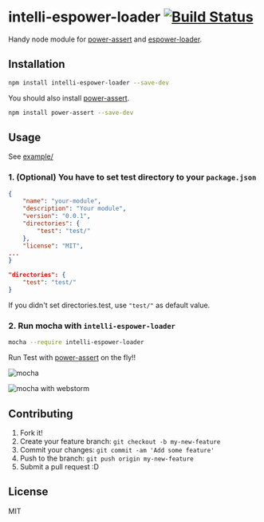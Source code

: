 # intelli-espower-loader [![Build Status](https://travis-ci.org/power-assert-js/intelli-espower-loader.svg?branch=master)](https://travis-ci.org/power-assert-js/intelli-espower-loader)

Handy node module for [power-assert](https://github.com/twada/power-assert "power-assert") and [espower-loader](https://github.com/twada/espower-loader " espower-loader").

## Installation

``` sh
npm install intelli-espower-loader --save-dev
```

You should also install [power-assert](https://github.com/twada/power-assert "power-assert").

```sh
npm install power-assert --save-dev 
```

## Usage

See [example/](example/)

### 1. (Optional) You have to set test directory to your `package.json`

``` json
{
    "name": "your-module",
    "description": "Your module",
    "version": "0.0.1",
    "directories": {
        "test": "test/"
    },
    "license": "MIT",
...
}
```

``` json
"directories": {
    "test": "test/"
}
```

If you didn't set directories.test, use `"test/"` as default value.

### 2. Run mocha with `intelli-espower-loader`

``` sh
mocha --require intelli-espower-loader
```

Run Test with [power-assert](https://github.com/twada/power-assert "power-assert") on the fly!!

![mocha](http://monosnap.com/image/GNvwDvnwXuUSvaGGZotBOeXwBATEfR.png)

![mocha with webstorm](http://monosnap.com/image/EKtgJNXyjzm32Ijiu7VubrZho4Rmc2.png)


## Contributing

1. Fork it!
2. Create your feature branch: `git checkout -b my-new-feature`
3. Commit your changes: `git commit -am 'Add some feature'`
4. Push to the branch: `git push origin my-new-feature`
5. Submit a pull request :D

## License

MIT
